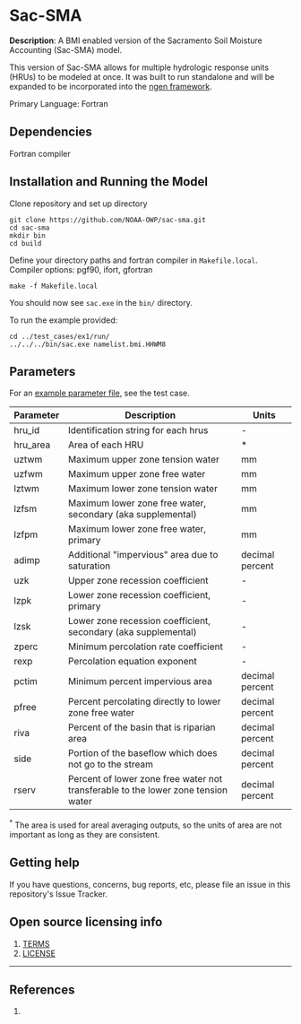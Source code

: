 # Sac-SMA

**Description**:  A BMI enabled version of the Sacramento Soil Moisture Accounting (Sac-SMA) model.  

This version of Sac-SMA allows for multiple hydrologic response units (HRUs) to be modeled at once.  It was built to run standalone and will be expanded to be incorporated into the [ngen framework](https://github.com/NOAA-OWP/ngen).

Primary Language: Fortran


## Dependencies
Fortran compiler

## Installation and Running the Model

Clone repository and set up directory
```
git clone https://github.com/NOAA-OWP/sac-sma.git
cd sac-sma
mkdir bin
cd build
```

Define your directory paths and fortran compiler in `Makefile.local`. 
Compiler options: pgf90, ifort, gfortran

```
make -f Makefile.local
```

You should now see `sac.exe` in the `bin/` directory. 

To run the example provided:

```
cd ../test_cases/ex1/run/
../../../bin/sac.exe namelist.bmi.HHWM8
```

## Parameters

For an [example parameter file](https://github.com/NOAA-OWP/sac-sma/tree/master/test_cases/ex1/input/params), see the test case.

Parameter | Description | Units
----------|-------------|--------
hru_id | Identification string for each hrus | -
hru_area | Area of each HRU | * 
uztwm | Maximum upper zone tension water | mm
uzfwm | Maximum upper zone free water | mm
lztwm | Maximum lower zone tension water | mm
lzfsm | Maximum lower zone free water, secondary (aka supplemental) | mm
lzfpm | Maximum lower zone free water, primary | mm
adimp | Additional "impervious" area due to saturation | decimal percent
uzk | Upper zone recession coefficient | - 
lzpk | Lower zone recession coefficient, primary | - 
lzsk | Lower zone recession coefficient, secondary (aka supplemental) | -
zperc | Minimum percolation rate coefficient | - 
rexp | Percolation equation exponent | - 
pctim | Minimum percent impervious area | decimal percent
pfree | Percent percolating directly to lower zone free water | decimal percent
riva | Percent of the basin that is riparian area | decimal percent
side | Portion of the baseflow which does not go to the stream | decimal percent
rserv | Percent of lower zone free water not transferable to the lower zone tension water | decimal percent

<sup>*</sup> The area is used for areal averaging outputs, so the units of area are not important as long as they are consistent.


## Getting help

If you have questions, concerns, bug reports, etc, please file an issue in this repository's Issue Tracker.

## Open source licensing info
1. [TERMS](TERMS.md)
2. [LICENSE](LICENSE)


----

## References

1. 
